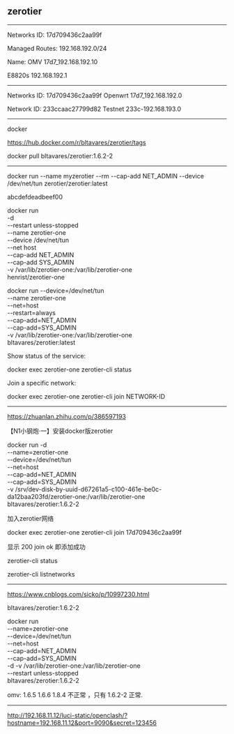 ## zerotier
----------------------------------------------
Networks ID: 17d709436c2aa99f

Managed Routes: 192.168.192.0/24

Name: OMV 17d7_192.168.192.10

E8820s  192.168.192.1

--------------
Networks ID: 17d709436c2aa99f
Openwrt 17d7_192.168.192.0

Network ID: 233ccaac27799d82
Testnet 233c-192.168.193.0

------------------------------

docker

https://hub.docker.com/r/bltavares/zerotier/tags

docker pull bltavares/zerotier:1.6.2-2


--------------------------------

docker run --name myzerotier --rm --cap-add NET_ADMIN --device /dev/net/tun zerotier/zerotier:latest 

abcdefdeadbeef00


docker run \
  -d \
  --restart unless-stopped \
  --name zerotier-one \
  --device /dev/net/tun \
  --net host \
  --cap-add NET_ADMIN \
  --cap-add SYS_ADMIN \
  -v /var/lib/zerotier-one:/var/lib/zerotier-one \
  henrist/zerotier-one




docker run --device=/dev/net/tun \
--name zerotier-one \
--net=host \
--restart=always \
--cap-add=NET_ADMIN \
--cap-add=SYS_ADMIN \
-v /var/lib/zerotier-one:/var/lib/zerotier-one \
bltavares/zerotier:latest




Show status of the service:

docker exec zerotier-one zerotier-cli status

Join a specific network:

docker exec zerotier-one zerotier-cli join NETWORK-ID

--------------------------------


https://zhuanlan.zhihu.com/p/386597193

【N1小钢炮·一】安装docker版zerotier



docker run -d \
 --name=zerotier-one \
 --device=/dev/net/tun \
 --net=host \
 --cap-add=NET_ADMIN \
 --cap-add=SYS_ADMIN \
 -v /srv/dev-disk-by-uuid-d67261a5-c100-461e-be0c-da12baa203fd/zerotier-one:/var/lib/zerotier-one \
   bltavares/zerotier:1.6.2-2


加入zerotier网络

docker exec zerotier-one zerotier-cli join 17d709436c2aa99f

显示 200 join ok 即添加成功

zerotier-cli status

zerotier-cli listnetworks


------------------------------------------
https://www.cnblogs.com/sicko/p/10997230.html

bltavares/zerotier:1.6.2-2

docker run \
--name=zerotier-one \
--device=/dev/net/tun \
--net=host \
--cap-add=NET_ADMIN \
--cap-add=SYS_ADMIN \
-d -v /var/lib/zerotier-one:/var/lib/zerotier-one \
--restart unless-stopped \
bltavares/zerotier:1.6.2-2


omv:   1.6.5     1.6.6    1.8.4    不正常 ，只有 1.6.2-2 正常.

---------------------------------------------------------

http://192.168.11.12/luci-static/openclash/?hostname=192.168.11.12&port=9090&secret=123456



